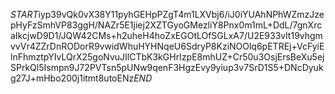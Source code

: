 $START$iyp39vQk0vX38Y11pyhGEHpPZgT4m1LXVbj6/iJ0iYUAhNPhWZmzJzepHyFzSmhVP83ggH/NAZr5E1jiej2XZTGyoGMezliY8Pnx0m1mL+DdL/7gnXrcaIkcjwD9D1/JQW42CMs+h2uheH4hoZxEGOtLOfSGLxA7/U2E933vlt19vhgmvvVr4ZZrDnRODorR9vwidWhuHYHNqeU6SdryP8KziNOOlq6pETREj+VcFyiElnFhmztpYIvLQrX25goNvuJIlCTbK3kGHrIzpE8mhUZ+Cr50u3OsjErsBeXu5ejSPrkQl5Ismpn9J72PVTsn5pUNw9qenF3HgzEvy9yiup3v7SrD1S5+DNcDyukg27J+mHbo200j1itmt8utoENz$END$